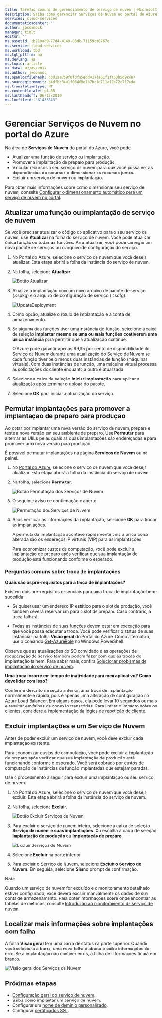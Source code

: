 ```yaml
---
title: Tarefas comuns de gerenciamento de serviço de nuvem | Microsoft Docs
description: Saiba como gerenciar Serviços de Nuvem no portal do Azure. Esses exemplos usam o portal do Azure.
services: cloud-services
documentationcenter: ''
author: jpconnock
manager: timlt
editor: ''
ms.assetid: cb218ad9-77d4-4149-83db-71159c00767e
ms.service: cloud-services
ms.workload: tbd
ms.tgt_pltfrm: na
ms.devlang: na
ms.topic: article
ms.date: 07/05/2017
ms.author: jeconnoc
ms.openlocfilehash: d3d1ae759f0f3fa5edd417da61f1fa50b5d9cde7
ms.sourcegitcommit: d4dfbc34a1f03488e1b7bc5e711a11b72c717ada
ms.translationtype: MT
ms.contentlocale: pt-BR
ms.lasthandoff: 06/13/2019
ms.locfileid: "61433843"
---
```

# <a name="manage-cloud-services-in-the-azure-portal"></a>Gerenciar Serviços de Nuvem no portal do Azure
Na área de **Serviços de Nuvem** do portal do Azure, você pode:

* Atualizar uma função de serviço ou implantação.
* Promover a implantação de preparo para produção.
* Vincular recursos a seu serviço de nuvem para que você possa ver as dependências de recursos e dimensionar os recursos juntos.
* Excluir um serviço de nuvem ou implantação.

Para obter mais informações sobre como dimensionar seu serviço de nuvem, consulte [Configurar o dimensionamento automático para um serviço de nuvem no portal](cloud-services-how-to-scale-portal.md).

## <a name="update-a-cloud-service-role-or-deployment"></a>Atualizar uma função ou implantação de serviço de nuvem
Se você precisar atualizar o código do aplicativo para o seu serviço de nuvem, use **Atualizar** na folha do serviço de nuvem. Você pode atualizar única função ou todas as funções. Para atualizar, você pode carregar um novo pacote de serviços ou o arquivo de configuração do serviço.

1. No [Portal do Azure][Azure portal], selecione o serviço de nuvem que você deseja atualizar. Esta etapa abrirá a folha da instância do serviço de nuvem.

2. Na folha, selecione **Atualizar**.

    ![Botão Atualizar](./media/cloud-services-how-to-manage-portal/update-button.png)

3. Atualize a implantação com um novo arquivo de pacote de serviço (.cspkg) e o arquivo de configuração de serviço (.cscfg).

    ![UpdateDeployment](./media/cloud-services-how-to-manage-portal/update-blade.png)

4. Como opção, atualize o rótulo de implantação e a conta de armazenamento.

5. Se alguma das funções tiver uma instância de função, selecione a caixa de seleção **Implantar mesmo se uma ou mais funções contiverem uma única instância** para permitir que a atualização continue.

    O Azure pode garantir apenas 99,95 por cento de disponibilidade do Serviço de Nuvem durante uma atualização do Serviço de Nuvem se cada função tiver pelo menos duas instâncias de função (máquinas virtuais). Com duas instâncias de função, uma máquina virtual processa as solicitações do cliente enquanto a outra é atualizada.

6. Selecione a caixa de seleção **Iniciar implantação** para aplicar a atualização após terminar o upload do pacote.

7. Selecione **OK** para iniciar a atualização do serviço.

## <a name="swap-deployments-to-promote-a-staged-deployment-to-production"></a>Permutar implantações para promover a implantação de preparo para produção
Ao optar por implantar uma nova versão do serviço de nuvem, prepare e teste a nova versão em seu ambiente de preparo. Use **Permutar** para alternar as URLs pelas quais as duas implantações são endereçadas e para promover uma nova versão para produção.

É possível permutar implantações na página **Serviços de Nuvem** ou no painel.

1. No [Portal do Azure][Azure portal], selecione o serviço de nuvem que você deseja atualizar. Esta etapa abrirá a folha da instância do serviço de nuvem.

2. Na folha, selecione **Permutar**.

    ![Botão Permutação dos Serviços de Nuvem](./media/cloud-services-how-to-manage-portal/swap-button.png)

3. O seguinte aviso de confirmação é aberto:

    ![Permutação dos Serviços de Nuvem](./media/cloud-services-how-to-manage-portal/swap-prompt.png)

4. Após verificar as informações da implantação, selecione **OK** para trocar as implantações.

    A permuta da implantação acontece rapidamente pois a única coisa alterada são os endereços IP virtuais (VIP) para as implantações.

    Para economizar custos de computação, você pode excluir a implantação de preparo após verificar que sua implantação de produção está funcionando conforme o esperado.

### <a name="common-questions-about-swapping-deployments"></a>Perguntas comuns sobre troca de implantações

**Quais são os pré-requisitos para a troca de implantações?**

Existem dois pré-requisitos essenciais para uma troca de implantação bem-sucedida:

- Se quiser usar um endereço IP estático para o slot de produção, você também deverá reservar um para o slot de preparo. Caso contrário, a troca falhará.

- Todas as instâncias de suas funções devem estar em execução para que você possa executar a troca. Você pode verificar o status de suas instâncias na folha **Visão geral** do Portal do Azure. Como alternativa, use o comando [Get-AzureRole](/powershell/module/servicemanagement/azure/get-azurerole?view=azuresmps-3.7.0) no Windows PowerShell.

Observe que as atualizações do SO convidado e as operações de recuperação de serviço também podem fazer com que as trocas de implantação falhem. Para saber mais, confira [Solucionar problemas de implantação do serviço de nuvem](cloud-services-troubleshoot-deployment-problems.md).

**Uma troca incorre em tempo de inatividade para meu aplicativo? Como devo lidar com isso?**

Conforme descrito na seção anterior, uma troca de implantação normalmente é rápida, pois é apenas uma alteração de configuração no Azure Load Balancer. Em alguns casos, ela pode levar 10 segundos ou mais e resultar em falhas de conexão transitórias. Para limitar o impacto sobre os clientes, considere a implementação da [lógica de repetição do cliente](../best-practices-retry-general.md).

## <a name="delete-deployments-and-a-cloud-service"></a>Excluir implantações e um Serviço de Nuvem
Antes de poder excluir um serviço de nuvem, você deve excluir cada implantação existente.

Para economizar custos de computação, você pode excluir a implantação de preparo após verificar que sua implantação de produção está funcionando conforme o esperado. Você será cobrado por custos de computação de instâncias de função implantadas que estejam paradas.

Use o procedimento a seguir para excluir uma implantação ou seu serviço de nuvem.

1. No [Portal do Azure][Azure portal], selecione o serviço de nuvem que você deseja excluir. Esta etapa abrirá a folha da instância do serviço de nuvem.

2. Na folha, selecione **Excluir**.

    ![Botão Excluir Serviços de Nuvem](./media/cloud-services-how-to-manage-portal/delete-button.png)

3. Para excluir o serviço de nuvem inteiro, selecione a caixa de seleção **Serviço de nuvem e suas implantações**. Ou escolha a caixa de seleção **Implantação de produção** ou **Implantação de preparo**.

    ![Excluir Serviços de Nuvem](./media/cloud-services-how-to-manage-portal/delete-blade.png)

4. Selecione **Excluir** na parte inferior.

5. Para excluir o Serviço de Nuvem, selecione **Excluir o Serviço de Nuvem**. Em seguida, selecione **Sim**no prompt de confirmação.

> [!NOTE]
> Quando um serviço de nuvem for excluído e o monitoramento detalhado estiver configurado, você deverá excluir manualmente os dados de sua conta de armazenamento. Para obter informações sobre onde encontrar as tabelas de métricas, consulte [Introdução ao monitoramento de serviço de nuvem](cloud-services-how-to-monitor.md).


## <a name="find-more-information-about-failed-deployments"></a>Localizar mais informações sobre implantações com falha
A folha **Visão geral** tem uma barra de status na parte superior. Quando você seleciona a barra, uma nova folha é aberta e exibe informações de erro. Se a implantação não contiver erros, a folha de informações ficará em branco.

![Visão geral dos Serviços de Nuvem](./media/cloud-services-how-to-manage-portal/status-info.png)



[Azure portal]: https://portal.azure.com

## <a name="next-steps"></a>Próximas etapas
* [Configuração geral do serviço de nuvem](cloud-services-how-to-configure-portal.md).
* Saiba como [implantar um serviço de nuvem](cloud-services-how-to-create-deploy-portal.md).
* Configurar um [nome de domínio personalizado](cloud-services-custom-domain-name-portal.md).
* Configurar [certificados SSL](cloud-services-configure-ssl-certificate-portal.md).

